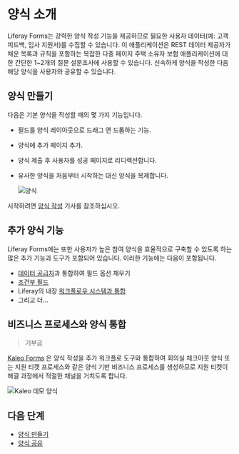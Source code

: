 # 양식 소개

Liferay Forms는 강력한 양식 작성 기능을 제공하므로 필요한 사용자 데이터(예: 고객 피드백, 입사 지원서)를 수집할 수 있습니다. 이 애플리케이션은 REST 데이터 제공자가 채운 목록과 규칙을 포함하는 복잡한 다중 페이지 주택 소유자 보험 애플리케이션에 대한 간단한 1~2개의 질문 설문조사에 사용할 수 있습니다. 신속하게 양식을 작성한 다음 해당 양식을 사용자와 공유할 수 있습니다.

## 양식 만들기

다음은 기본 양식을 작성할 때의 몇 가지 기능입니다.

* 필드를 양식 레이아웃으로 드래그 앤 드롭하는 기능.
* 양식에 추가 페이지 추가.
* 양식 제출 후 사용자를 성공 페이지로 리디렉션합니다.
* 유사한 양식을 처음부터 시작하는 대신 양식을 복제합니다.

    ![양식](./introduction-to-forms/images/02.png)

시작하려면 [양식 작성](./creating-and-managing-forms/creating-forms.md) 기사를 참조하십시오.

## 추가 양식 기능

Liferay Forms에는 또한 사용자가 높은 참여 양식을 효율적으로 구축할 수 있도록 하는 많은 추가 기능과 도구가 포함되어 있습니다. 이러한 기능에는 다음이 포함됩니다.

* [데이터 공급자](./data-providers/using-the-rest-data-provider-to-populate-form-options.md)과 통합하여 필드 옵션 채우기
* [조건부 필드](./creating-and-managing-forms/building-forms-with-conditional-fields.md)
* Liferay의 내장 [워크플로우 시스템과 통합](./sharing-forms-and-managing-submissions/using-forms-with-a-workflow.md)
* 그리고 더...

## 비즈니스 프로세스와 양식 통합

> 기부금

[Kaleo Forms](https://help.liferay.com/hc/ko/articles/360028821952-Kaleo-Forms) 은 양식 작성을 추가 워크플로 도구와 통합하여 회의실 체크아웃 양식 또는 지원 티켓 프로세스와 같은 양식 기반 비즈니스 프로세스를 생성하므로 지원 티켓이 해결 과정에서 적절한 채널을 거치도록 합니다.

![Kaleo 데모 양식](./introduction-to-forms/images/01.png)

## 다음 단계

* [양식 만들기](./creating-and-managing-forms/creating-forms.md)
* [양식 공유](./sharing-forms-and-managing-submissions/sharing-forms.md)

